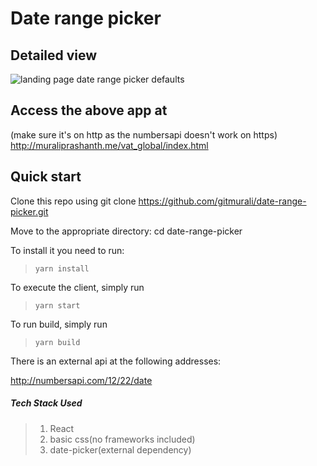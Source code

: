 # Date range picker

## Detailed view
![landing page date range picker defaults](https://raw.githubusercontent.com/gitmurali/date-range-picker/master/src/images/app.png)

## Access the above app at

(make sure it's on http as the numbersapi doesn't work on https)
http://muraliprashanth.me/vat_global/index.html

## Quick start

Clone this repo using git clone https://github.com/gitmurali/date-range-picker.git

Move to the appropriate directory: cd date-range-picker

To install it you need to run: 
> `yarn install`

To execute the client, simply run 
>`yarn start`

To run build, simply run
>`yarn build`

There is an external api at the following addresses:

http://numbersapi.com/12/22/date

##### Tech Stack Used

>1. React
>2. basic css(no frameworks included)
>3. date-picker(external dependency) 